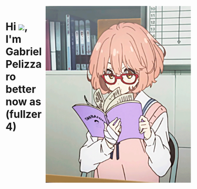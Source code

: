 <img align="right" height="480em" src="./github.gif"/>
<h1 align="left">Hi <img src="https://raw.githubusercontent.com/kaueMarques/kaueMarques/master/hi.gif" height="30px">, I'm Gabriel Pelizzaro better now as (fullzer4) </h1>
